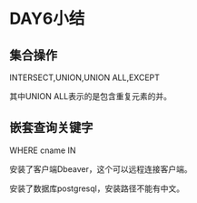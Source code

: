 # DAY6小结

## 集合操作

INTERSECT,UNION,UNION ALL,EXCEPT

其中UNION ALL表示的是包含重复元素的并。

## 嵌套查询关键字

WHERE cname IN

安装了客户端Dbeaver，这个可以远程连接客户端。

安装了数据库postgresql，安装路径不能有中文。

